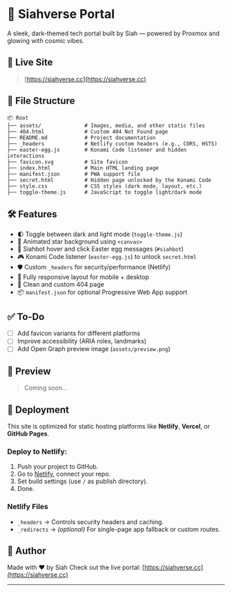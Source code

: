 
# 🌌 Siahverse Portal

A sleek, dark-themed tech portal built by Siah — powered by Proxmox and glowing with cosmic vibes.

## 🔗 Live Site

> [https://siahverse.cc](https://siahverse.cc)

## 📁 File Structure

```
📦 Root
├── assets/              # Images, media, and other static files
├── 404.html             # Custom 404 Not Found page
├── README.md            # Project documentation
├── _headers             # Netlify custom headers (e.g., CORS, HSTS)
├── easter-egg.js        # Konami Code listener and hidden interactions
├── favicon.svg          # Site favicon
├── index.html           # Main HTML landing page
├── manifest.json        # PWA support file
├── secret.html          # Hidden page unlocked by the Konami Code
├── style.css            # CSS styles (dark mode, layout, etc.)
├── toggle-theme.js      # JavaScript to toggle light/dark mode
```

## 🛠 Features

- 🌓 Toggle between dark and light mode (`toggle-theme.js`)
- 🌠 Animated star background using `<canvas>`
- 🤖 Siahbot hover and click Easter egg messages (`#siahbot`)
- 🎮 Konami Code listener (`easter-egg.js`) to unlock `secret.html`
- 🛡 Custom `_headers` for security/performance (Netlify)
- 📱 Fully responsive layout for mobile + desktop
- 🚫 Clean and custom 404 page
- 📦 `manifest.json` for optional Progressive Web App support

## ✅ To-Do

- [ ] Add favicon variants for different platforms
- [ ] Improve accessibility (ARIA roles, landmarks)
- [ ] Add Open Graph preview image (`assets/preview.png`)

## 📸 Preview

> Coming soon...

## 🚀 Deployment

This site is optimized for static hosting platforms like **Netlify**, **Vercel**, or **GitHub Pages**.

### Deploy to Netlify:

1. Push your project to GitHub.
2. Go to [Netlify](https://www.netlify.com/), connect your repo.
3. Set build settings (use `/` as publish directory).
4. Done.

### Netlify Files

- `_headers` → Controls security headers and caching.
- `_redirects` → *(optional)* For single-page app fallback or custom routes.

## 🙌 Author

Made with ❤️ by Siah
Check out the live portal: [https://siahverse.cc](https://siahverse.cc)

---
